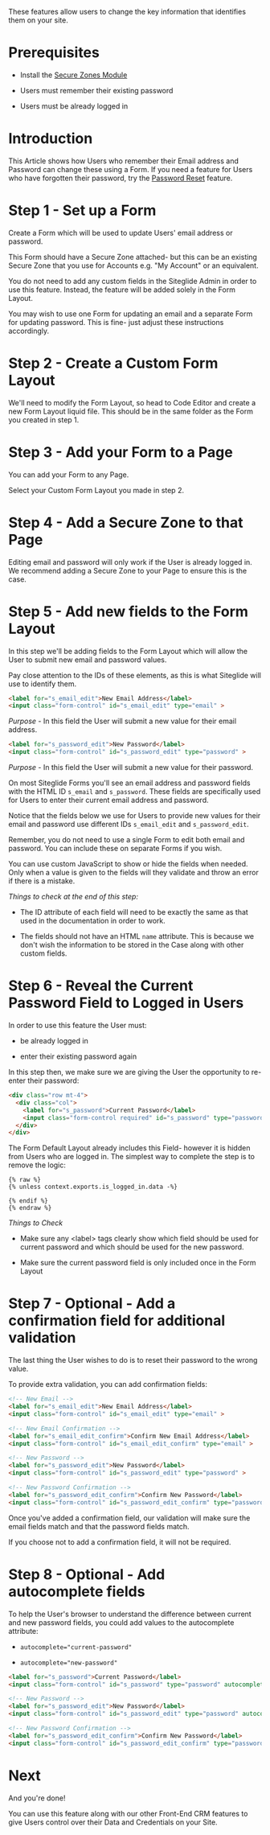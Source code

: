 These features allow users to change the key information that identifies them on your site.

<!-- ![](https://downloads.intercomcdn.com/i/o/258038314/977e8edb09dd8197a452d6d8/image.png) -->

# Prerequisites

*   Install the [Secure Zones Module](/crm/quickstart-crm.md)

*   Users must remember their existing password

*   Users must be already logged in

# Introduction

This Article shows how Users who remember their Email address and Password can change these using a Form. If you need a feature for Users who have forgotten their password, try the [Password Reset](/crm/quickstart-crm.md#2-adding-a-password-recovery-page) feature.&#x20;

# Step 1 - Set up a Form&#x20;

Create a Form which will be used to update Users' email address or password.&#x20;

<!-- ![](https://downloads.intercomcdn.com/i/o/258319499/5f68c4e7d61e63062ad8c247/image.png) -->

This Form should have a Secure Zone attached- but this can be an existing Secure Zone that you use for Accounts e.g. "My Account" or an equivalent.&#x20;

You do not need to add any custom fields in the Siteglide Admin in order to use this feature. Instead, the feature will be added solely in the Form Layout.

You may wish to use one Form for updating an email and a separate Form for updating password. This is fine- just adjust these instructions accordingly.&#x20;

# Step 2 - Create a Custom Form Layout

We'll need to modify the Form Layout, so head to Code Editor and create a new Form Layout liquid file. This should be in the same folder as the Form you created in step 1.

<!-- ![](https://downloads.intercomcdn.com/i/o/258320889/1dc7f7aa68ef97197c627c62/image.png) -->

# Step 3 - Add your Form to a Page

You can add your Form to any Page.

<!-- ![](https://downloads.intercomcdn.com/i/o/258319926/fb64165aa155854d73c9e3b3/image.png) -->

Select your Custom Form Layout you made in step 2.

# Step 4 - Add a Secure Zone to that Page

Editing email and password will only work if the User is already logged in. We recommend adding a Secure Zone to your Page to ensure this is the case.

# Step 5 - Add new fields to the Form Layout

In this step we'll be adding fields to the Form Layout which will allow the User to submit new email and password values.

&#x20;Pay close attention to the IDs of these elements, as this is what Siteglide will use to identify them.

```html
<label for="s_email_edit">New Email Address</label>
<input class="form-control" id="s_email_edit" type="email" >
```

*Purpose* - In this field the User will submit a new value for their email address.

```html
<label for="s_password_edit">New Password</label>
<input class="form-control" id="s_password_edit" type="password" >
```

*Purpose* - In this field the User will submit a new value for their password.

On most Siteglide Forms you'll see an email address and password fields with the HTML ID `s_email` and `s_password`. These fields are specifically used for Users to enter their current email address and password.&#x20;

Notice that the fields below we use for Users to provide new values for their email and password use different IDs `s_email_edit` and `s_password_edit`.&#x20;

Remember, you do not need to use a single Form to edit both email and password. You can include these on separate Forms if you wish.&#x20;

You can use custom JavaScript to show or hide the fields when needed. Only when a value is given to the fields will they validate and throw an error if there is a mistake.

*Things to check at the end of this step:*

*   The ID attribute of each field will need to be exactly the same as that used in the documentation in order to work.

*   The fields should not have an HTML `name` attribute. This is because we don't wish the information to be stored in the Case along with other custom fields.&#x20;

# Step 6 - Reveal the Current Password Field to Logged in Users

In order to use this feature the User must:

*   be already logged in

*   enter their existing password again

In this step then, we make sure we are giving the User the opportunity to re-enter their password:

```html
<div class="row mt-4">
  <div class="col">
    <label for="s_password">Current Password</label>
    <input class="form-control required" id="s_password" type="password">
  </div>
</div>
```

The Form Default Layout already includes this Field- however it is hidden from Users who are logged in.&#x20;
The simplest way to complete the step is to remove the logic:

```liquid
{% raw %}
{% unless context.exports.is_logged_in.data -%}
  
{% endif %}
{% endraw %}
```

*Things to Check*

*   Make sure any \<label> tags clearly show which field should be used for current password and which should be used for the new password.&#x20;

*   Make sure the current password field is only included once in the Form Layout

# Step 7 - Optional - Add a confirmation field for additional validation

The last thing the User wishes to do is to reset their password to the wrong value.&#x20;

To provide extra validation, you can add confirmation fields:

```html
<!-- New Email -->
<label for="s_email_edit">New Email Address</label>
<input class="form-control" id="s_email_edit" type="email" >

<!-- New Email Confirmation -->
<label for="s_email_edit_confirm">Confirm New Email Address</label>
<input class="form-control" id="s_email_edit_confirm" type="email" >

<!-- New Password -->
<label for="s_password_edit">New Password</label>
<input class="form-control" id="s_password_edit" type="password" >

<!-- New Password Confirmation -->
<label for="s_password_edit_confirm">Confirm New Password</label>
<input class="form-control" id="s_password_edit_confirm" type="password" >
```

Once you've added a confirmation field, our validation will make sure the email fields match and that the password fields match.&#x20;

If you choose not to add a confirmation field, it will not be required.&#x20;

# Step 8 - Optional - Add autocomplete fields

To help the User's browser to understand the difference between current and new password fields, you could add values to the autocomplete attribute:

*   `autocomplete="current-password"`

*   `autocomplete="new-password"`

```html
<label for="s_password">Current Password</label>
<input class="form-control" id="s_password" type="password" autocomplete="current-password">

<!-- New Password -->
<label for="s_password_edit">New Password</label>
<input class="form-control" id="s_password_edit" type="password" autocomplete="new-password">

<!-- New Password Confirmation -->
<label for="s_password_edit_confirm">Confirm New Password</label>
<input class="form-control" id="s_password_edit_confirm" type="password" autocomplete="new-password">
```

# Next

And you're done!&#x20;

You can use this feature along with our other Front-End CRM features to give Users control over their Data and Credentials on your Site.
